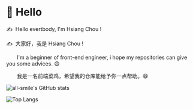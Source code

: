 #  🙋 Hello


<p>✍️&nbsp;&nbsp;Hello evertbody, I'm Hsiang Chou !</p>
<p>✍️&nbsp;&nbsp;大家好，我是 Hsiang Chou !</p>
<p>&emsp;&emsp;I'm a beginner of front-end engineer, i hope my repositories can give you some advices. 😄</p>
<p>&emsp;&emsp;我是一名前端菜鸡，希望我的仓库能给予你一点帮助。😄</p>

![all-smile's GitHub stats](https://github-readme-stats.vercel.app/api?username=sdrpsps&show_icons=true&theme=tokyonight)

![Top Langs](https://github-readme-stats.vercel.app/api/top-langs/?username=sdrpsps&layout=compact&theme=tokyonight)
